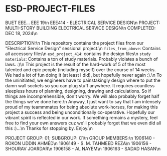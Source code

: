# ESD-PROJECT-FILES
BUET EEE... EEE 19\n
EEE414 - ELECTRICAL SERVICE DESIGN\n
PROJECT: MULTI-STORY BUILDING ELECTRICAL SERVICE DESIGN\n
COMPLETED: DEC 18, 2024\n

DESCRIPTION:\n
This repository contains the project files from our "Electrical Service Design" sessional project.\n
`files_from_above`: Contains all accessory files\n
`esd_project_414`: contains the design files\n
`study materials`: Contains a ton of study materials. Probably violates a bunch of laws. :)\n
This project is the result of the hard-work of 5 of the most talented and epic people (including myself) over the course of 14 weeks. We had a lot of fun doing it (at least I did), but hopefully never again :).\n
To the uninitiated, we engineers have to painstakingly design where to put the damn wall sockets so you can plug stuff anywhere. It requires countless sleepless hours of planning, designing, drawing and calculations. So if things are incomprehensible, don't worry. We will also probably forget half the things we've done here.\n
Anyway, I just want to say that I am intensely proud of my teammmates for being absolute work-horses, for making this project a success and being unconditionally co-operative. Hopefully our vibrant spirit is reflected in our work. If something remains a mystery, feel free to find your own answers cuz we'll probably forget that we even did all this :)...\n
Thanks for stopping by. Enjoy.\n

PROJECT GROUP: 01; SUBGROUP: C1\n
GROUP MEMBERS:\n
1906140 - ROKON UDDIN AHMED\n
1906149 - S. M. TAHMEED REZA\n
1906156 - SHOURAV JOARDAR\n
1906158 - AL NAYEM\n
1906163 - SADAD HASAN\n
